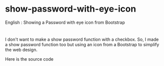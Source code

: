 # show-password-with-eye-icon
English : Showing a Password with eye icon from Bootstrap
#
I don't want to make a show password function with a checkbox. So, I made a show password function too but using an icon from a Bootstrap to simplify the web design. <br>

Here is the source code
